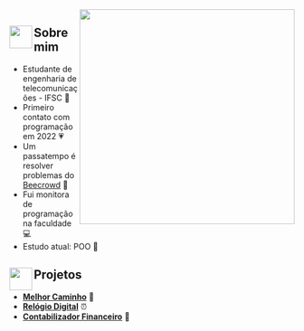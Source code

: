 
<img src="https://github.com/luizakuze/luizakuze/assets/111708035/3c97d103-8074-4391-a878-70b1a8415d49" width="380px" align="right">
<h2> <img src="https://github.com/luizakuze/luizakuze/assets/111708035/b35ab7b5-4644-47e1-a2cf-9f899f4b6e91" width="40px" align="left">  Sobre mim </h2>

- Estudante de engenharia de telecomunicações - IFSC 📡
- Primeiro contato com programação em 2022 💗
- Um passatempo é resolver problemas do [Beecrowd](https://www.beecrowd.com.br/judge/pt/profile/667397) 🐝
- Fui monitora de programação na faculdade 💻
- Estudo atual: POO  🌱

<div align="right">
</div>

<h2> <img src="https://github.com/luizakuze/luizakuze/assets/111708035/b35ab7b5-4644-47e1-a2cf-9f899f4b6e91" width="40px" align="left"> Projetos </h2>
  
- [**Melhor Caminho**](https://github.com/luizakuze/Melhor-Caminho) 🚗
- [**Relógio Digital**](https://github.com/luizakuze/Digital-Clock) ⏰
- [**Contabilizador Financeiro**](https://github.com/luizakuze/Contabilizador-Financeiro) 💼
